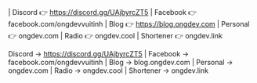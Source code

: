 #

| Discord 👉 https://discord.gg/UAjbyrcZT5
| Facebook 👉 facebook.com/ongdevvuitinh
| Blog 👉 https://blog.ongdev.com
| Personal 👉 ongdev.com
| Radio 👉 ongdev.cool
| Shortener 👉 ongdev.link

Discord → https://discord.gg/UAjbyrcZT5 | Facebook → facebook.com/ongdevvuitinh | Blog → blog.ongdev.com | Personal → ongdev.com | Radio → ongdev.cool | Shortener → ongdev.link

> #
